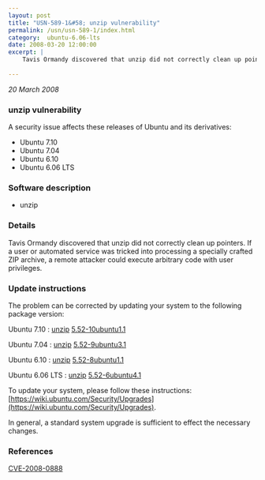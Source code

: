```yaml
---
layout: post
title: "USN-589-1&#58; unzip vulnerability"
permalink: /usn/usn-589-1/index.html
category:  ubuntu-6.06-lts
date: 2008-03-20 12:00:00
excerpt: |
    Tavis Ormandy discovered that unzip did not correctly clean up pointers. If a user or automated service was tricked into processing a specially crafted ZIP archive, a remote attacker could execute arbitrary code with user privileges. 
    
--- 
```

 
 

*20 March 2008*

### unzip vulnerability

A security issue affects these releases of Ubuntu and its derivatives:

* Ubuntu 7.10
* Ubuntu 7.04
* Ubuntu 6.10
* Ubuntu 6.06 LTS

### Software description

* unzip 

### Details

Tavis Ormandy discovered that unzip did not correctly clean up pointers. If a user or automated service was tricked into processing a specially crafted ZIP archive, a remote attacker could execute arbitrary code with user privileges. 

### Update instructions

The problem can be corrected by updating your system to the following package version:

Ubuntu 7.10
 : [unzip](https://launchpad.net/ubuntu/+source/unzip) <span> [5.52-10ubuntu1.1](https://launchpad.net/ubuntu/+source/unzip/5.52-10ubuntu1.1) </span> 

Ubuntu 7.04
 : [unzip](https://launchpad.net/ubuntu/+source/unzip) <span> [5.52-9ubuntu3.1](https://launchpad.net/ubuntu/+source/unzip/5.52-9ubuntu3.1) </span> 

Ubuntu 6.10
 : [unzip](https://launchpad.net/ubuntu/+source/unzip) <span> [5.52-8ubuntu1.1](https://launchpad.net/ubuntu/+source/unzip/5.52-8ubuntu1.1) </span> 

Ubuntu 6.06 LTS
 : [unzip](https://launchpad.net/ubuntu/+source/unzip) <span> [5.52-6ubuntu4.1](https://launchpad.net/ubuntu/+source/unzip/5.52-6ubuntu4.1) </span> 

To update your system, please follow these instructions: [https://wiki.ubuntu.com/Security/Upgrades](https://wiki.ubuntu.com/Security/Upgrades).

In general, a standard system upgrade is sufficient to effect the necessary changes. 

### References

 
 [CVE-2008-0888](http://people.ubuntu.com/~ubuntu-security/cve/CVE-2008-0888)
 


